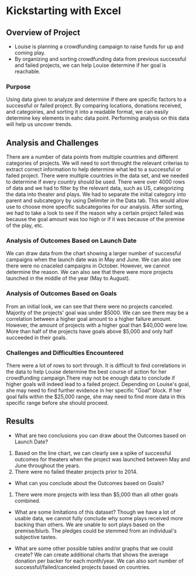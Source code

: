 # Kickstarting with Excel

## Overview of Project
- Louise is planning a crowdfunding campaign to raise funds for up and coming play. 
- By organizing and sorting crowdfunding data from previous successful and failed projects, we can help Louise determine if her goal is reachable.

### Purpose
Using data given to analyze and determine if there are specific factors to a successful or failed project. By comparing locations, donations received, and categoiries, and sorting it into a readable format, we can easily determine key elements in eahc data point.
Performing analysis on this data will help us uncover trends. 

## Analysis and Challenges
There are a number of data points from multiple countries and different categories of projects. We will need to sort throught the relevant criterias to extract correct information to help determine what led to a successful or failed project.
There were multiple countries in the data set, and we needed to determine if every country should be used.
There were over 4000 rows of data and we had to filter by the relevant data, such as US, categorizing the data into theater and plays.
We had to separate the initial category into parent and subcategory by using Delimiter in the Data tab. This would allow use to choose more specific subcategories for our analysis.
After sorting, we had to take a look to see if the reason why a certain project failed was because the goal amount was too high or if it was because of the premise of the play, etc.


### Analysis of Outcomes Based on Launch Date
We can draw data from the chart showing a larger number of successful campaigns when the launch date was in May and June. We can also see there were no cnaceled campaigns in October. However, we cannot determine the reason.
We can also see that there were more projects launched in the middle of the year (May to August).

### Analysis of Outcomes Based on Goals
From an initial look, we can see that there were no projects canceled. Majority of the projects' goal was under $5000. We can see there may be a correlation between a higher goal amount to a higher failure amount. However, the amount of projects with a higher goal than $40,000 were low.
More than half of the projects have goals above $5,000 and only half succeeded in their goals.

### Challenges and Difficulties Encountered
There were a lot of rows to sort through. It is difficult to find correlations in the data to help Louise determine the best course of action for her crowdfunding campaign.There may not be enough data to conclude if higher goals will indeed lead to a failed project.
Depending on Louise's goal, she may need to find further evidence in her specific "Goal" block. If her goal falls within the $25,000 range, she may need to find more data in this specific range before she should proceed.

## Results

- What are two conclusions you can draw about the Outcomes based on Launch Date?
1) Based on the line chart, we can clearly see a spike of successful outcomes for theaters when the project was launched between May and June throughout the years. 
2) There were no failed theater projects prior to 2014.

- What can you conclude about the Outcomes based on Goals?
1) There were more projects with less than $5,000 than all other goals combined.

- What are some limitations of this dataset?
Though we have a lot of usable data, we cannot fully conclude why some plays received more backing than others. We are unable to sort plays based on the premise/blurb. The pledges could be stemmed from an individual's subjective tastes.

- What are some other possible tables and/or graphs that we could create?
We can create additional charts that shows the average donation  per backer for each month/year.
We can also sort number of successful/failed/canceled projects based on countries.
